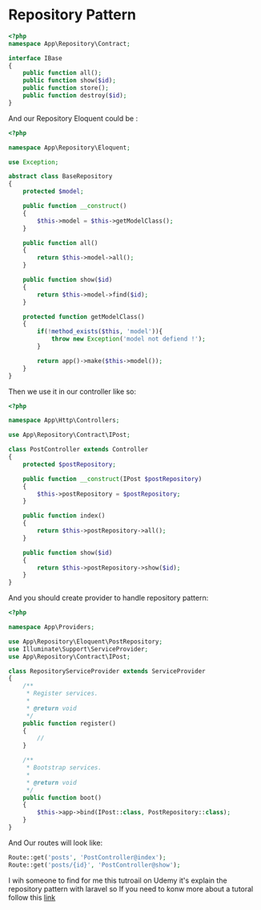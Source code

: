 # Repository Pattern
```php
<?php
namespace App\Repository\Contract;

interface IBase
{
    public function all();
    public function show($id);
    public function store();
    public function destroy($id);
}
```
And our Repository Eloquent could be :

```php
<?php

namespace App\Repository\Eloquent;

use Exception;

abstract class BaseRepository
{
    protected $model;

    public function __construct()
    {
        $this->model = $this->getModelClass();
    }

    public function all()
    {
        return $this->model->all();
    }

    public function show($id)
    {
        return $this->model->find($id);
    }

    protected function getModelClass()
    {
        if(!method_exists($this, 'model')){
            throw new Exception('model not defiend !');
        }

        return app()->make($this->model());
    }
}
```

Then we use it in our controller like so:
```php
<?php

namespace App\Http\Controllers;

use App\Repository\Contract\IPost;

class PostController extends Controller
{
    protected $postRepository;

    public function __construct(IPost $postRepository)
    {
        $this->postRepository = $postRepository;
    }

    public function index()
    {
        return $this->postRepository->all();
    }

    public function show($id)
    {
        return $this->postRepository->show($id);
    }
}
```
And you should create provider to handle repository pattern:
```php
<?php

namespace App\Providers;

use App\Repository\Eloquent\PostRepository;
use Illuminate\Support\ServiceProvider;
use App\Repository\Contract\IPost;

class RepositoryServiceProvider extends ServiceProvider
{
    /**
     * Register services.
     *
     * @return void
     */
    public function register()
    {
        //
    }

    /**
     * Bootstrap services.
     *
     * @return void
     */
    public function boot()
    {
        $this->app->bind(IPost::class, PostRepository::class);
    }
}

```

And Our routes will look like:
```php
Route::get('posts', 'PostController@index');
Route::get('posts/{id}', 'PostController@show');

```

I wih someone to find for me this tutroail on Udemy it's explain the repository pattern with laravel so If you need to konw more about a tutoral follow this [link](https://www.udemy.com/course/fullstack-laravel-api-and-nuxt-development/?ranMID=39197&ranEAID=DeOa1j5TvBE&ranSiteID=DeOa1j5TvBE-.KaBGzR8DJu_AdM4LEwe7A&LSNPUBID=DeOa1j5TvBE)
